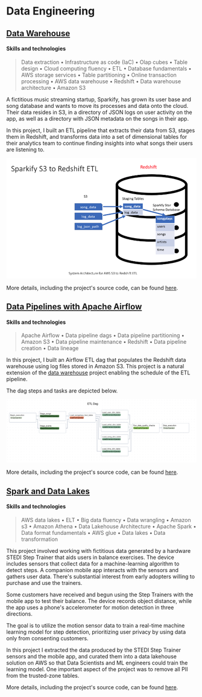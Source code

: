 # Data Engineering

## [Data Warehouse](https://github.com/marcusreaiche/de-udacity-nanodegree-project-03)

#### Skills and technologies
> Data extraction • Infrastructure as code (IaC) • Olap cubes • Table design • Cloud computing fluency • ETL • Database fundamentals • AWS storage services • Table partitioning • Online transaction processing • AWS data warehouse • Redshift • Data warehouse architecture • Amazon S3

A fictitious music streaming startup, Sparkify, has grown its user base and song database and wants to move its processes and data onto the cloud. Their data resides in S3, in a directory of JSON logs on user activity on the app, as well as a directory with JSON metadata on the songs in their app.

In this project, I built an ETL pipeline that extracts their data from S3, stages them in Redshift, and transforms data into a set of dimensional tables for their analytics team to continue finding insights into what songs their users are listening to.

![](assets/sparkify.png)

More details, including the project's source code, can be found [here](https://github.com/marcusreaiche/de-udacity-nanodegree-project-03).

## [Data Pipelines with Apache Airflow](https://github.com/marcusreaiche/de-udacity-nanodegree-project-05)

#### Skills and technologies
> Apache Airflow • Data pipeline dags • Data pipeline partitioning • Amazon S3 • Data pipeline maintenance • Redshift • Data pipeline creation • Data lineage

In this project, I built an Airflow ETL dag that populates the Redshift data warehouse using log files stored in Amazon S3. This project is a natural extension of the [data warehouse](#data-warehouse) project enabling the schedule of the ETL pipeline.

The dag steps and tasks are depicted below.

![](assets/etl_dag.png)

More details, including the project's source code, can be found [here](https://github.com/marcusreaiche/de-udacity-nanodegree-project-05).

## [Spark and Data Lakes](https://github.com/marcusreaiche/de-udacity-nanodegree-project-05)

#### Skills and technologies
> AWS data lakes • ELT • Big data fluency • Data wrangling • Amazon s3 • Amazon Athena • Data Lakehouse Architecture • Apache Spark • Data format fundamentals • AWS glue • Data lakes • Data transformation

This project involved working with fictitious data generated by a hardware STEDI Step Trainer that aids users in balance exercises. The device includes sensors that collect data for a machine-learning algorithm to detect steps. A companion mobile app interacts with the sensors and gathers user data. There's substantial interest from early adopters willing to purchase and use the trainers.

Some customers have received and begun using the Step Trainers with the mobile app to test their balance. The device records object distance, while the app uses a phone's accelerometer for motion detection in three directions.

The goal is to utilize the motion sensor data to train a real-time machine learning model for step detection, prioritizing user privacy by using data only from consenting customers.

In this project I extracted the data produced by the STEDI Step Trainer sensors and the mobile app, and curated them into a data lakehouse solution on AWS so that Data Scientists and ML engineers could train the learning model. One important aspect of the project was to remove all PII from the trusted-zone tables.

More details, including the project's source code, can be found [here](https://github.com/marcusreaiche/de-udacity-nanodegree-project-04).

